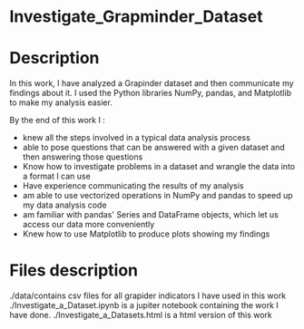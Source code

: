 # Investigate_Grapminder_Dataset

# Description

In this work, I have analyzed a Grapinder dataset and then communicate my findings about it. I used the Python libraries NumPy, pandas, and Matplotlib to make my analysis easier.

By the end of this work I :

* knew all the steps involved in a typical data analysis process
* able to pose questions that can be answered with a given dataset and then answering those questions
* Know how to investigate problems in a dataset and wrangle the data into a format I can use
* Have experience communicating the results of my analysis
* am able to use vectorized operations in NumPy and pandas to speed up my data analysis code
* am familiar with pandas' Series and DataFrame objects, which let us access our data more conveniently
* Knew how to use Matplotlib to produce plots showing my findings

# Files description

./data/contains csv files for all grapider indicators I have used in this work
./Investigate_a_Dataset.ipynb is a jupiter notebook containing the work I have done. 
./Investigate_a_Datasets.html is a html version of this work
